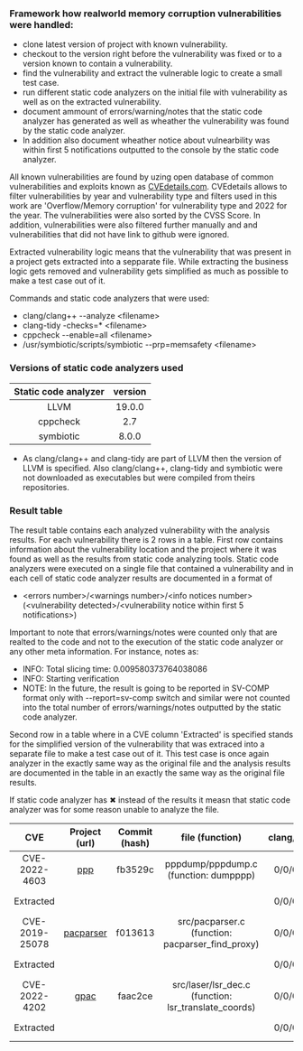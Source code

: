 ### Framework how realworld memory corruption vulnerabilities were handled:

- clone latest version of project with known vulnerability.
- checkout to the version right before the vulnerability was fixed or to a version known to contain a vulnerability.
- find the vulnerability and extract the vulnerable logic to create a small test case.
- run different static code analyzers on the initial file with vulnerability as well as on the extracted vulnerability.
- document ammount of errors/warning/notes that the static code analyzer has generated as well as wheather the vulnerability was found by the static code analyzer.
- In addition also document wheather notice about vulnearbility was within first 5 notifications outputted to the console by the static code analyzer.

All known vulnerabilities are found by uzing open database of common vulnerabilities and exploits known as <a href="https://www.cvedetails.com/">CVEdetails.com</a>. CVEdetails allows to filter vulnerabilities by year and vulnerability type and filters used in this work are 'Overflow/Memory corruption' for vulnerability type and 2022 for the year. The vulnerabilities were also sorted by the CVSS Score. In addition, vulnerabilities were also filtered further manually and and vulnerabilities that did not have link to github were ignored.

Extracted vulnerability logic means that the vulnerability that was present in a project gets extracted into a sepparate file. While extracting the business logic gets removed and vulnerability gets simplified as much as possible to make a test case out of it.

Commands and static code analyzers that were used:

- clang/clang++ --analyze \<filename>
- clang-tidy -checks=\* \<filename>
- cppcheck --enable=all \<filename>
- /usr/symbiotic/scripts/symbiotic --prp=memsafety \<filename>

### Versions of static code analyzers used

| Static code analyzer | version |
| :------------------: | :-----: |
|         LLVM         | 19.0.0  |
|       cppcheck       |   2.7   |
|      symbiotic       |  8.0.0  |

- As clang/clang++ and clang-tidy are part of LLVM then the version of LLVM is specified. Also clang/clang++, clang-tidy and symbiotic were not downloaded as executables but were compiled from theirs repositories.

### Result table

The result table contains each analyzed vulnerability with the analysis results. For each vulnerability there is 2 rows in a table. First row contains information about the vulnerability location and the project where it was found as well as the results from static code analyzing tools. Static code analyzers were executed on a single file that contained a vulnerability and in each cell of static code analyzer results are documented in a format of

- \<errors number>/\<warnings number>/\<info notices number> (\<vulnerability detected>/\<vulnerability notice within first 5 notifications>)

Important to note that errors/warnings/notes were counted only that are realted to the code and not to the execution of the static code analyzer or any other meta information. For instance, notes as:

- INFO: Total slicing time: 0.009580373764038086
- INFO: Starting verification
- NOTE: In the future, the result is going to be reported in SV-COMP format only with --report=sv-comp switch
  and similar were not counted into the total number of errors/warnings/notes outputted by the static code analyzer.

Second row in a table where in a CVE column 'Extracted' is specified stands for the simplified version of the vulnerability that was extraced into a separate file to make a test case out of it. This test case is once again analyzer in the exactly same way as the original file and the analysis results are documented in the table in an exactly the same way as the original file results.

If static code analyzer has ✖ instead of the results it measn that static code analyzer was for some reason unable to analyze the file.

|      CVE       |                         Project (url)                         | Commit (hash) |                   file (function)                    | clang/clang++ | clang-tidy  | scan-build  |  cppcheck   |  symbiotic  |
| :------------: | :-----------------------------------------------------------: | :-----------: | :--------------------------------------------------: | :-----------: | :---------: | :---------: | :---------: | :---------: |
| CVE-2022-4603  |     <a href="https://github.com/ppp-project/ppp">ppp</a>      |    fb3529c    |        pppdump/pppdump.c (function: dumpppp)         |  0/0/0 (✓/✖)  | 0/0/0 (✓/✖) | 0/0/0 (✓/✖) | 0/0/0 (✓/✖) |      ✖      |
|   Extracted    |                                                               |               |                                                      |  0/0/0 (✓/✖)  | 0/0/0 (✓/✖) | 0/0/0 (✓/✖) | 0/0/0 (✓/✖) | 1/0/0 (✓/✓) |
| CVE-2019-25078 | <a href="https://github.com/manugarg/pacparser">pacparser</a> |    f013613    |   src/pacparser.c (function: pacparser_find_proxy)   |  0/0/0 (✓/✖)  | 0/0/0 (✓/✖) | 0/0/0 (✓/✖) | 0/0/0 (✓/✖) | 0/0/0 (✓/✖) |
|   Extracted    |                                                               |               |                                                      |  0/0/0 (✓/✖)  | 0/0/0 (✓/✖) | 0/0/0 (✓/✖) | 0/0/0 (✓/✖) | 0/0/0 (✓/✖) |
| CVE-2022-4202  |        <a href="https://github.com/gpac/gpac">gpac</a>        |    faac2ce    | src/laser/lsr_dec.c (function: lsr_translate_coords) |  0/0/0 (✓/✖)  | 0/0/0 (✓/✖) | 0/0/0 (✓/✖) | 0/0/0 (✓/✖) | 0/0/0 (✓/✖) |
|   Extracted    |                                                               |               |                                                      |  0/0/0 (✓/✖)  | 0/0/0 (✓/✖) | 0/0/0 (✓/✖) | 0/0/0 (✓/✖) | 0/0/0 (✓/✖) |
